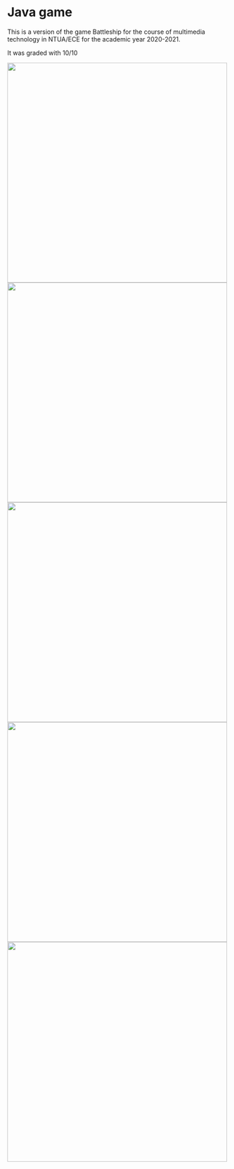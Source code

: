 # Java game

This is a version of the game Battleship for the course of multimedia technology in NTUA/ECE for the academic year 2020-2021.

It was graded with 10/10

<p float="left">
  <img src="https://user-images.githubusercontent.com/63066416/172216045-989c1ea8-e6d0-43c6-9186-a21881d8ea6e.png" width="500" />
  <img src="https://user-images.githubusercontent.com/63066416/172216051-fc6da97a-2a45-4088-b8db-b9782e1f8b63.png" width="500" />
  <img src="https://user-images.githubusercontent.com/63066416/172216040-8855b54f-bc52-49cf-9f74-01227d9656ad.png" width="500" />
  <img src="https://user-images.githubusercontent.com/63066416/172216042-494ac1dd-d978-4838-955b-512efce6b236.png" width="500" /> 
  <img src="https://user-images.githubusercontent.com/63066416/172216044-656e960e-58c3-41df-bc6d-206d7e420c0c.png" width="500" />
</p>

